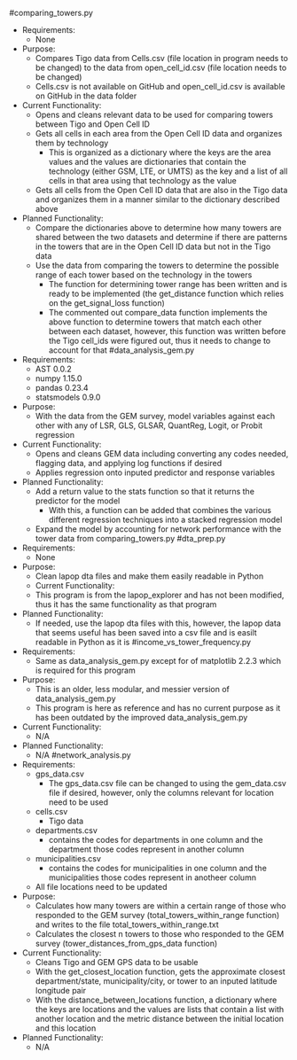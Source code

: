 #comparing_towers.py
- Requirements:
  - None
- Purpose:
  - Compares Tigo data from Cells.csv (file location in program needs to be changed) to the data from open_cell_id.csv (file location needs to be changed)
   - Cells.csv is not available on GitHub and open_cell_id.csv is available on GitHub in the data folder
- Current Functionality:
  - Opens and cleans relevant data to be used for comparing towers between Tigo and Open Cell ID
  - Gets all cells in each area from the Open Cell ID data and organizes them by technology 
    - This is organized as a dictionary where the keys are the area values and the values are dictionaries that contain the technology (either GSM, LTE, or UMTS) as the key and a list of all cells in that area using that technology as the value 
  - Gets all cells from the Open Cell ID data that are also in the Tigo data and organizes them in a manner similar to the dictionary described above
- Planned Functionality: 
  - Compare the dictionaries above to determine how many towers are shared between the two datasets and determine if there are patterns in the towers that are in the Open Cell ID data but not in the Tigo data
  - Use the data from comparing the towers to determine the possible range of each tower based on the technology in the towers
    - The function for determining tower range has been written and is ready to be implemented (the get_distance function which relies on the get_signal_loss function)
    - The commented out compare_data function implements the above function to determine towers that match each other between each dataset, however, this function was written before the Tigo cell_ids were figured out, thus it needs to change to account for that
#data_analysis_gem.py
- Requirements:
  - AST 0.0.2
  - numpy 1.15.0
  - pandas 0.23.4
  - statsmodels 0.9.0
- Purpose:
  - With the data from the GEM survey, model variables against each other with any of LSR, GLS, GLSAR, QuantReg, Logit, or Probit regression
- Current Functionality:
  - Opens and cleans GEM data including converting any codes needed, flagging data, and applying log functions if desired
  - Applies regression onto inputed predictor and response variables
- Planned Functionality:
  - Add a return value to the stats function so that it returns the predictor for the model
    - With this, a function can be added that combines the various different regression techniques into a stacked regression model
  - Expand the model by accounting for network performance with the tower data from comparing_towers.py
#dta_prep.py
- Requirements:
  - None
- Purpose:
  - Clean lapop dta files and make them easily readable in Python
  - Current Functionality:
  - This program is from the lapop_explorer and has not been modified, thus it has the same functionality as that program
- Planned Functionality:
  - If needed, use the lapop dta files with this, however, the lapop data that seems useful has been saved into a csv file and is easilt readable in Python as it is
#income_vs_tower_frequency.py
- Requirements:
  - Same as data_analysis_gem.py except for of matplotlib 2.2.3 which is required for this program
- Purpose:
  - This is an older, less modular, and messier version of data_analysis_gem.py
  - This program is here as reference and has no current purpose as it has been outdated by the improved data_analysis_gem.py
- Current Functionality:
  - N/A
- Planned Functionality:
  - N/A
#network_analysis.py
- Requirements:
  - gps_data.csv
    - The gps_data.csv file can be changed to using the gem_data.csv file if desired, however, only the columns relevant for location need to be used
  - cells.csv
    - Tigo data
  - departments.csv
    - contains the codes for departments in one column and the department those codes represent in another column
  - municipalities.csv
    - contains the codes for municipalities in one column and the municipalities those codes represent in anotheer column
  - All file locations need to be updated
- Purpose:
  - Calculates how many towers are within a certain range of those who responded to the GEM survey (total_towers_within_range function) and writes to the file total_towers_within_range.txt
  - Calculates the closest n towers to those who responded to the GEM survey (tower_distances_from_gps_data function)
- Current Functionality:
  - Cleans Tigo and GEM GPS data to be usable
  - With the get_closest_location function, gets the approximate closest department/state, municipality/city, or tower to an inputed latitude longitude pair
  - With the distance_between_locations function, a dictionary where the keys are locations and the values are lists that contain a list with another location and the metric distance between the initial location and this location
- Planned Functionality:
  - N/A
